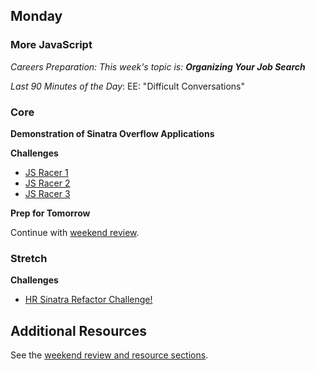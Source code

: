 ## Monday

### More JavaScript

_Careers Preparation: This week's topic is: **Organizing Your Job Search**_

_Last 90 Minutes of the Day_: EE: "Difficult Conversations"

### Core

**Demonstration of Sinatra Overflow Applications**

**Challenges**

- [JS Racer 1](../../../../javascript-racer-1-front-end-challenge)
- [JS Racer 2](../../../../javascript-racer-2-back-end-challenge)
- [JS Racer 3](../../../../javascript-racer-3-oojs-style-challenge)

**Prep for Tomorrow**

Continue with [weekend review](../week-5/weekend.md).

### Stretch

**Challenges**

- [HR Sinatra Refactor Challenge!](../../../../hr-sinatra-refactor-challenge)

## Additional Resources

See the [weekend review and resource sections](../week-5/weekend.md).

